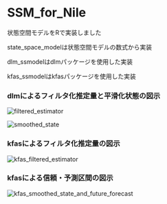# SSM_for_Nile
状態空間モデルをRで実装しました

state_space_modelは状態空間モデルの数式から実装

dlm_ssmodelはdlmパッケージを使用した実装

kfas_ssmodelはkfasパッケージを使用した実装

### dlmによるフィルタ化推定量と平滑化状態の図示
![filtered_estimator](https://user-images.githubusercontent.com/58351444/102202015-310b9e80-3f0a-11eb-83dd-b1503e1aabb8.png)

![smoothed_state](https://user-images.githubusercontent.com/58351444/102202035-3832ac80-3f0a-11eb-900f-56d9f447b60e.png)

### kfasによるフィルタ化推定量の図示
![kfas_filtered_estimator](https://user-images.githubusercontent.com/58351444/102217728-5efbdd80-3f20-11eb-864b-888477035873.png)

### kfasによる信頼・予測区間の図示
![kfas_smoothed_state_and_future_forecast](https://user-images.githubusercontent.com/58351444/102217838-7d61d900-3f20-11eb-8718-88acf334f017.png)
